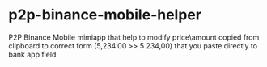 # p2p-binance-mobile-helper

P2P Binance Mobile mimiapp that help to modify price\amount copied from clipboard to correct form (5,234.00 >> 5 234,00) 
that you paste directly to bank app field.

